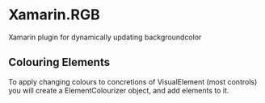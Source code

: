 # Xamarin.RGB
Xamarin plugin for dynamically updating backgroundcolor

## Colouring Elements

To apply changing colours to concretions of VisualElement (most controls) you will create a ElementColourizer object, and add elements to it.
